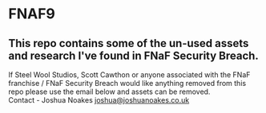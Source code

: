 # FNAF9
This repo contains some of the un-used assets and research I've found in FNaF Security Breach.
---
If Steel Wool Studios, Scott Cawthon or anyone associated with the FNaF franchise / FNaF Security Breach would like anything removed from this repo please use the email below and assets can be removed.   
Contact - Joshua Noakes <joshua@joshuanoakes.co.uk>